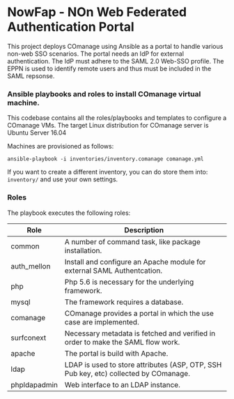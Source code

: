 NowFap -  NOn Web Federated Authentication Portal
======

This project deploys COmanage using Ansible as a portal to handle
various non-web SSO scenarios. The portal needs an IdP for external
authentication. The IdP must adhere to the SAML 2.0 Web-SSO profile. The
EPPN is used to identify remote users and thus must be included in the
SAML repsonse.

### Ansible playbooks and roles to install COmanage virtual machine.

This codebase contains all the roles/playbooks and templates to
configure a COmanage VMs.  The target Linux distribution for COmanage
server is Ubuntu Server 16.04

Machines are provisioned as follows:

```
ansible-playbook -i inventories/inventory.comanage comanage.yml
```

If you want to create a different inventory, you can do store them into:
`inventory/` and use your own settings.

### Roles
The playbook executes the following roles:

| Role       | Description |
| ---------- | ----------- |
common       | A number of command task, like package installation. |
auth_mellon  | Install and configure an Apache module for external SAML Authentcation. |
php          | Php 5.6 is necessary for the underlying framework. |
mysql        | The framework requires a database. |
comanage     | COmanage provides a portal in which the use case are implemented. |
surfconext   | Necessary metadata is fetched and verified in order to make the SAML flow work. |
apache       | The portal is build with Apache. |
ldap         | LDAP is used to store attributes (ASP, OTP, SSH Pub key, etc) collected by COmanage. |
phpldapadmin | Web interface to an LDAP instance. |
